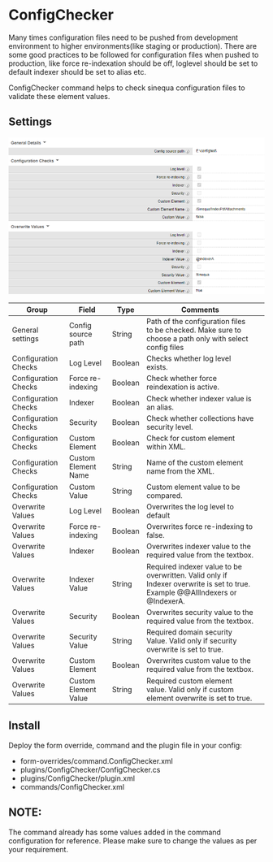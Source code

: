 # ConfigChecker

Many times configuration files need to be pushed from development environment to higher environments(like staging or production).
There are some good practices to be followed for configuration files when pushed to production, like force re-indexation should be off, loglevel should be set to default indexer should be set to alias etc.

ConfigChecker command helps to check sinequa configuration files to validate these element values.

## Settings

![Form](doc/images/configCheckForm.png "Form")

| Group                | Field                | Type    | Comments                                                                                                                      |     |
| -------------------- | -------------------- | ------- | ----------------------------------------------------------------------------------------------------------------------------- | --- |
| General settings     | Config source path   | String  | Path of the configuration files to be checked. Make sure to choose a path only with select config files                       |
| Configuration Checks | Log Level            | Boolean | Checks whether log level exists.                                                                                              |
| Configuration Checks | Force re-indexing    | Boolean | Check whether force reindexation is active.                                                                                   |
| Configuration Checks | Indexer              | Boolean | Check whether indexer value is an alias.                                                                                      |
| Configuration Checks | Security             | Boolean | Check whether collections have security level.                                                                                |
| Configuration Checks | Custom Element       | Boolean | Check for custom element within XML.                                                                                          |
| Configuration Checks | Custom Element Name  | String  | Name of the custom element name from the XML.                                                                                 |
| Configuration Checks | Custom Value         | String  | Custom element value to be compared.                                                                                          |
| Overwrite Values     | Log Level            | Boolean | Overwrites the log level to default                                                                                           |
| Overwrite Values     | Force re-indexing    | Boolean | Overwrites force re-indexing to false.                                                                                        |
| Overwrite Values     | Indexer              | Boolean | Overwrites indexer value to the required value from the textbox.                                                              |
| Overwrite Values     | Indexer Value        | String  | Required indexer value to be overwritten. Valid only if Indexer overwrite is set to true. Example @@AllIndexers or @IndexerA. |
| Overwrite Values     | Security             | Boolean | Overwrites security value to the required value from the textbox.                                                             |
| Overwrite Values     | Security Value       | String  | Required domain security Value. Valid only if security overwrite is set to true.                                              |
| Overwrite Values     | Custom Element       | Boolean | Overwrites custom value to the required value from the textbox.                                                               |
| Overwrite Values     | Custom Element Value | String  | Required custom element value. Valid only if custom element overwrite is set to true.                                         |

## Install

Deploy the form override, command and the plugin file in your config:

- form-overrides/command.ConfigChecker.xml
- plugins/ConfigChecker/ConfigChecker.cs
- plugins/ConfigChecker/plugin.xml
- commands/ConfigChecker.xml

## NOTE:

The command already has some values added in the command configuration for reference. Please make sure to change the values as per your requirement.
